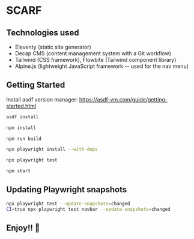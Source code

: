 # SCARF

## Technologies used

- Eleventy (static site generator)
- Decap CMS (content management system with a Git workflow)
- Tailwind (CSS framework), Flowbite (Tailwind component library)
- Alpine.js (lightweight JavaScript framework -- used for the nav menu)

## Getting Started

Install asdf version manager: <https://asdf-vm.com/guide/getting-started.html>

```bash
asdf install

npm install

npm run build

npx playwright install --with-deps

npx playwright test

npm start
```

## Updating Playwright snapshots

```bash
npx playwright test --update-snapshots=changed
CI=true npx playwright test navbar --update-snapshots=changed
```

## Enjoy!! 🐶
